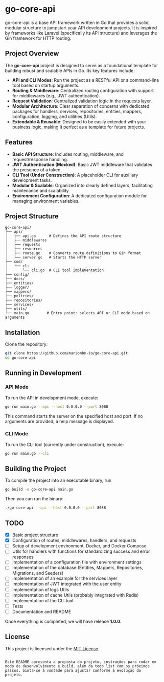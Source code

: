 # go-core-api

go-core-api is a base API framework written in Go that provides a solid, modular structure to jumpstart your API development projects. It is inspired by frameworks like Laravel (specifically its API structure) and leverages the Gin framework for HTTP routing.

## Project Overview

The **go-core-api** project is designed to serve as a foundational template for building robust and scalable APIs in Go. Its key features include:

- **API and CLI Modes**: Run the project as a RESTful API or a command-line tool based on startup arguments.
- **Routing & Middleware**: Centralized routing configuration with support for middlewares (e.g., JWT authentication).
- **Request Validation**: Centralized validation logic in the requests layer.
- **Modular Architecture**: Clear separation of concerns with dedicated packages for handlers, services, repositories, entities, mappers, configuration, logging, and utilities (Utils).
- **Extendable & Reusable**: Designed to be easily extended with your business logic, making it perfect as a template for future projects.

## Features

- **Basic API Structure**: Includes routing, middleware, and request/response handling.
- **JWT Authentication (Mocked)**: Basic JWT middleware that validates the presence of a token.
- **CLI Tool (Under Construction)**: A placeholder CLI for auxiliary development tasks.
- **Modular & Scalable**: Organized into clearly defined layers, facilitating maintenance and scalability.
- **Environment Configuration**: A dedicated configuration module for managing environment variables.

## Project Structure

```
go-core-api/
├── api/
│   ├── api.go      # Defines the API route structure
│   ├── middlewares 
│   ├── requests
│   ├── resources
│   ├── route.go    # Converts route definitions to Gin format
│   └── server.go   # Starts the HTTP server
├── cmd/
│   └── cli
│       └── cli.go  # CLI tool implementation
├── config/
├── docs/
├── entities/
├── logger/
├── mappers/
├── policies/
├── repositories/
├── services/
├── utils/
└── main.go        # Entry point: selects API or CLI mode based on arguments
```

## Installation

Clone the repository:

```bash
git clone https://github.com/mariombn-io/go-core-api.git
cd go-core-api
```

## Running in Development

### API Mode

To run the API in development mode, execute:

```bash
go run main.go --api --host 0.0.0.0 --port 8088
```

This command starts the server on the specified host and port. If no arguments are provided, a help message is displayed.

### CLI Mode

To run the CLI tool (currently under construction), execute:

```bash
go run main.go --cli
```

## Building the Project

To compile the project into an executable binary, run:

```bash
go build -o go-core-api main.go
```

Then you can run the binary:

```bash
./go-core-api --api --host 0.0.0.0 --port 8088
```

## TODO

- [X] Basic project structure
- [x] Configuration of routes, middlewares, handlers, and requests
- [ ] Setup of development environment, Docker, and Docker Compose
- [ ] Utils for handlers with functions for standardizing success and error responses
- [ ] Implementation of a configuration file with environment settings
- [ ] Implementation of the database (Entities, Mappers, Repositories, Migrations, and Seeders)
- [ ] Implementation of an example for the services layer
- [ ] Implementation of JWT integrated with the user entity
- [ ] Implementation of logs Utils
- [ ] Implementation of cache Utils (probably integrated with Redis)
- [ ] Implementation of the CLI tool
- [ ] Tests
- [ ] Documentation and README

Once everything is completed, we will have release **1.0.0**.

## License

This project is licensed under the [MIT License](LICENSE).
```

Este README apresenta a proposta do projeto, instruções para rodar em modo de desenvolvimento e build, além da todo list com os próximos passos. Sinta-se à vontade para ajustar conforme a evolução do projeto.